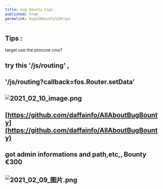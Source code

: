 ```yaml
---
title: bug bounty tips
published: true
permalink: bug%20bounty%20tips
---
```


## []()
## Tips : 
target use the pimcore cms?
## try this '/js/routing' ,
## '/js/routing?callback=fos.Router.setData'
## ![2021_02_10_image.png](https://cdn.logseq.com/%2F7aa8ab99-753a-4230-847b-43a1c3a3ef47d08bec32-d287-4c48-938c-2dff22fb98ae2021_02_10_image.png?Expires=4766545973&Signature=jGyaHtkAG9EOs3r0rBtNj-AHAinxXQv~~lvgSxyZ8PO7XjfAVV1no3KlxhShXb5g6IjwdSM9wSyrcQlhSCNZu2gQiDpOUH0fLHQJRILx1h0CuZrDkwzNWGZcFhDImuu-BllI5sLd9v5rs1-1jJDYJpiHa5mJ8s2pc5HuqPkCaZzXRawGjxrDYQxQFzZPiRtQ7wnCRJvVGY4xszmjrhfOXI44ydPN5Iil2nHt5fbSrrk6T5NoG-d3R4DBUpjEbcDkvWh7ooIrYQ6E7Pvrm15QbSXu4S52BAn2TFWdjrJPpeql9xuCVfc-rL51DlLXDNlLTbiphZIPFGeOGWC-mfXBZw__&Key-Pair-Id=APKAJE5CCD6X7MP6PTEA)
## [https://github.com/daffainfo/AllAboutBugBounty](https://github.com/daffainfo/AllAboutBugBounty)
##
## got admin informations and path,etc,, Bounty €300
##
##
## ![2021_02_09_图片.png](https://cdn.logseq.com/%2F7aa8ab99-753a-4230-847b-43a1c3a3ef4756b93857-11bc-490e-9953-22c80177c7612021_02_09_%E5%9B%BE%E7%89%87.png?Expires=4766460210&Signature=a1WxmMLvh7mGFisXl0km4HK7ifbFwoXXb74sf1Q9GO8w04OXIrbhb2ju8l4WPhnuuAieM1opYlPXS9ThOYgbnde6QP-ciXF5YUhzLK~6i3ZeFO-y~qzSwJER59XW9GtNEOGViQPLUWPGOwBa~a5D2F2BGXgFs538Z1vR48QrHhus6dL~vG2Oc2xM7XYN6j7hWmk~AjHgEyZanaxNAwE01M50tgOFvUk6G6kj3NWCzTaGDMDuMJQH3C6ruQQjBsPUs5I2WBMysvy9lT8SAvBINpwCn3T8idWzORymRyop302XMuhQoaKwu62rHxbNCS8FmVXhApljaf4SzjsKUHMtcQ__&Key-Pair-Id=APKAJE5CCD6X7MP6PTEA)
##
##
##
